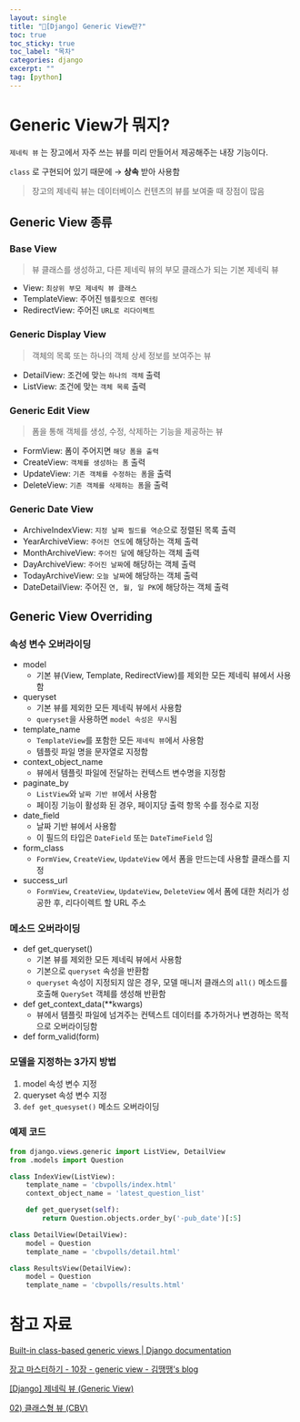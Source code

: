 ```yaml
---
layout: single
title: "📘[Django] Generic View란?"
toc: true
toc_sticky: true
toc_label: "목차"
categories: django
excerpt: ""
tag: [python]
---
```


# Generic View가 뭐지?

`제네릭 뷰` 는 장고에서 자주 쓰는 뷰를 미리 만들어서 제공해주는 내장 기능이다.

`class` 로 구현되어 있기 때문에 → **상속** 받아 사용함

> 장고의 제네릭 뷰는 데이터베이스 컨텐츠의 뷰를 보여줄 때 장점이 많음
> 

## Generic View 종류

### Base View

> 뷰 클래스를 생성하고, 다른 제네릭 뷰의 부모 클래스가 되는 기본 제네릭 뷰
> 
- View: `최상위 부모 제네릭 뷰 클래스`
- TemplateView: 주어진 `템플릿으로 렌더링`
- RedirectView: 주어진 `URL로 리다이렉트`

### Generic Display View

> 객체의 목록 또는 하나의 객체 상세 정보를 보여주는 뷰
> 
- DetailView: 조건에 맞는 `하나의 객체` 출력
- ListView: 조건에 맞는 `객체 목록` 출력

### Generic Edit View

> 폼을 통해 객체를 생성, 수정, 삭제하는 기능을 제공하는 뷰
> 
- FormView: 폼이 주어지면 `해당 폼을 출력`
- CreateView: `객체를 생성하는 폼` 출력
- UpdateView: `기존 객체를 수정하는 폼`을 출력
- DeleteView: `기존 객체를 삭제하는 폼`을 출력

### Generic Date View

- ArchiveIndexView: `지정 날짜 필드를 역순`으로 정렬된 목록 출력
- YearArchiveView: `주어진 연도`에 해당하는 객체 출력
- MonthArchiveView: `주어진 달`에 해당하는 객체 출력
- DayArchiveView: `주어진 날짜`에 해당하는 객체 출력
- TodayArchiveView: `오늘 날짜`에 해당하는 객체 출력
- DateDetailView: 주어진 `연, 월, 일 PK`에 해당하는 객체 출력

## Generic View Overriding

### 속성 변수 오버라이딩

- model
    - 기본 뷰(View, Template, RedirectView)를 제외한 모든 제네릭 뷰에서 사용함
- queryset
    - 기본 뷰를 제외한 모든 제네릭 뷰에서 사용함
    - `queryset`을 사용하면 `model 속성은 무시`됨
- template_name
    - `TemplateView`를 포함한 모든 `제네릭 뷰`에서 사용함
    - 템플릿 파일 명을 문자열로 지정함
- context_object_name
    - 뷰에서 템플릿 파일에 전달하는 컨텍스트 변수명을 지정함
- paginate_by
    - `ListView`와 `날짜 기반 뷰`에서 사용함
    - 페이징 기능이 활성화 된 경우, 페이지당 출력 항목 수를 정수로 지정
- date_field
    - 날짜 기반 뷰에서 사용함
    - 이 필드의 타입은 `DateField` 또는 `DateTimeField` 임
- form_class
    - `FormView`, `CreateView`, `UpdateView` 에서 폼을 만드는데 사용할 클래스를 지정
- success_url
    - `FormView`, `CreateView`, `UpdateView`, `DeleteView` 에서 폼에 대한 처리가 성공한 후, 리다이렉트 할 URL 주소

### 메소드 오버라이딩

- def get_queryset()
    - 기본 뷰를 제외한 모든 제네릭 뷰에서 사용함
    - 기본으로 `queryset` 속성을 반환함
    - `queryset` 속성이 지정되지 않은 경우, 모델 매니저 클래스의 `all()` 메소드를 호출해 `QuerySet` 객체를 생성해 반환함
- def get_context_data(**kwargs)
    - 뷰에서 템플릿 파일에 넘겨주는 컨텍스트 데이터를 추가하거나 변경하는 목적으로 오버라이딩함
- def form_valid(form)

### 모델을 지정하는 3가지 방법

1. model 속성 변수 지정
2. queryset 속성 변수 지정
3. `def get_quesyset()` 메소드 오버라이딩

### 예제 코드

```python
from django.views.generic import ListView, DetailView
from .models import Question

class IndexView(ListView):
    template_name = 'cbvpolls/index.html'
    context_object_name = 'latest_question_list'

    def get_queryset(self):
        return Question.objects.order_by('-pub_date')[:5]

class DetailView(DetailView):
    model = Question
    template_name = 'cbvpolls/detail.html'

class ResultsView(DetailView):
    model = Question
    template_name = 'cbvpolls/results.html'
```

# 참고 자료

[Built-in class-based generic views | Django documentation](https://docs.djangoproject.com/en/5.0/topics/class-based-views/generic-display/)

[장고 마스터하기 - 10장 - generic view - 김땡땡's blog](https://yonghyunlee.gitlab.io/python/django-master-10/)

[[Django] 제네릭 뷰 (Generic View)](https://velog.io/@chldppwls12/django-generic-view)

[02) 클래스형 뷰 (CBV)](https://wikidocs.net/9623)